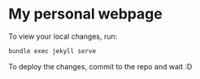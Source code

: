 # My personal webpage
To view your local changes, run:
```bash
bundle exec jekyll serve
```
To deploy the changes, commit to the repo and wait :D
